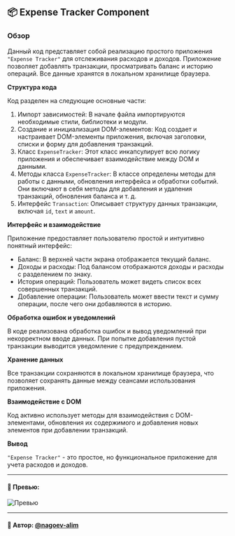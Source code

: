 ## 📦 Expense Tracker Component

### Обзор
Данный код представляет собой реализацию простого приложения `"Expense Tracker"` для отслеживания расходов и доходов. Приложение позволяет добавлять транзакции, просматривать баланс и историю операций. Все данные хранятся в локальном хранилище браузера.

**Структура кода**

Код разделен на следующие основные части:

1. Импорт зависимостей: В начале файла импортируются необходимые стили, библиотеки и модули. 
2. Создание и инициализация DOM-элементов: Код создает и настраивает DOM-элементы приложения, включая заголовки, списки и форму для добавления транзакций. 
3. Класс `ExpenseTracker`: Этот класс инкапсулирует всю логику приложения и обеспечивает взаимодействие между DOM и данными. 
4. Методы класса `ExpenseTracker`: В классе определены методы для работы с данными, обновления интерфейса и обработки событий. Они включают в себя методы для добавления и удаления транзакций, обновления баланса и т. д. 
5. Интерфейс `Transaction`: Описывает структуру данных транзакции, включая `id`, `text` и `amount`.

**Интерфейс и взаимодействие**

Приложение предоставляет пользователю простой и интуитивно понятный интерфейс:

- Баланс: В верхней части экрана отображается текущий баланс. 
- Доходы и расходы: Под балансом отображаются доходы и расходы с разделением по знаку. 
- История операций: Пользователь может видеть список всех совершенных транзакций. 
- Добавление операции: Пользователь может ввести текст и сумму операции, после чего они добавляются в историю.

**Обработка ошибок и уведомлений**
 
В коде реализована обработка ошибок и вывод уведомлений при некорректном вводе данных. При попытке добавления пустой транзакции выводится уведомление с предупреждением.

**Хранение данных**

Все транзакции сохраняются в локальном хранилище браузера, что позволяет сохранять данные между сеансами использования приложения.

**Взаимодействие с DOM**

Код активно использует методы для взаимодействия с DOM-элементами, обновления их содержимого и добавления новых элементов при добавлении транзакций.

**Вывод**

`"Expense Tracker"` - это простое, но функциональное приложение для учета расходов и доходов. 


---

#### 🌄 Превью:

![Превью](https://lh3.googleusercontent.com/drive-viewer/AITFw-z8Cs35nz3q302mMY5basZgd-cdqwboIshC4fr5cj-zWoMHaIbbl_eB6-TraqQAHPzjmaHAJ4s56flt8i7bDXsg7uat1A=s1600)


-----

#### 🙌 Автор: [@nagoev-alim](https://github.com/nagoev-alim)

